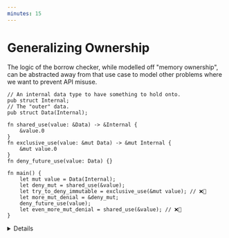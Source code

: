 ```yaml
---
minutes: 15
---
```


# Generalizing Ownership

The logic of the borrow checker, while modelled off "memory ownership", can be
abstracted away from that use case to model other problems where we want to
prevent API misuse.

```rust,editable,compile_fail
// An internal data type to have something to hold onto.
pub struct Internal;
// The "outer" data.
pub struct Data(Internal);

fn shared_use(value: &Data) -> &Internal {
    &value.0
}
fn exclusive_use(value: &mut Data) -> &mut Internal {
    &mut value.0
}
fn deny_future_use(value: Data) {}

fn main() {
    let mut value = Data(Internal);
    let deny_mut = shared_use(&value);
    let try_to_deny_immutable = exclusive_use(&mut value); // ❌🔨
    let more_mut_denial = &deny_mut;
    deny_future_use(value);
    let even_more_mut_denial = shared_use(&value); // ❌🔨
}
```

<details>

- This example re-frames the borrow checker rules away from references and
  towards semantic meaning in non-memory-safety settings. Nothing is being
  mutated, nothing is being sent across threads.

- Language features are often introduced for a specific purpose.

  Over time, users may develop ways of using that feature in ways that may have
  not been foreseen.

  In 2004, Java 5 introduced Generics with the
  [main stated purpose of enabling type-safe collections](https://jcp.org/en/jsr/detail?id=14).

  Since then, users and developers of the language expanded the use of generics
  to other areas of type-safe API design.
  <!-- TODO: Reference how this was adopted -->

  What we aim to do here is similar: Even though the borrow checker was
  introduced to prevent use-after-free and data races, it is just another API
  design tool. It can be used to model program properties that have nothing to
  do with preventing memory safety bugs.

- To use the borrow checker as a problem solving tool, we will need to "forget"
  that the original purpose of it is to prevent mutable aliasing in the context
  of preventing use-after-frees and data races, instead imagining and working
  within situations where the rules are the same but the meaning is slightly
  different.

- In rust's borrow checker we have access to three different ways of "taking" a
  value:

  <!-- TODO: actually link to the RAII section when it has been merged. -->
  - Owned value `T`. Very permissive case, to the point where mutability can be
    re-set, but demands that nothing else is using it in any context and drops
    the value when scope ends (unless that scope returns this value) (see:
    RAII.)

  - Mutable Reference `&mut T`. While holding onto a mutable reference we can
    still "dispatch" to methods and functions that take an immutable, shared
    reference of the value but only as long as we're not aliasing immutable,
    shared references to related data "after" that dispatch.

  - Shared Reference `&T`. Allows aliasing but prevents mutable access while any
    of these exist. We can't "dispatch" to methods and functions that take
    mutable references when all we have is a shared reference.

- Remember that every `&T` and `&mut T` has a lifetime, just one the user
  doesn't have to annotate or think about most of the time. We get to avoid
  annotating a lot of lifetimes because the rust compiler allows a user to elide
  the majority of them. See:
  [Lifetime Elision](../../../lifetimes/lifetime-elision.md).

</details>
